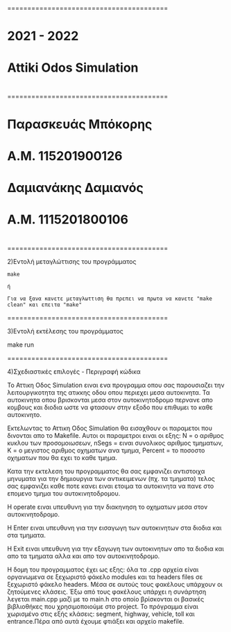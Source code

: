 ========================================
#                                      #
#              2021 - 2022             #
#        Attiki Odos Simulation        #
#                                      #
========================================
#                                      #
#           Παρασκευάς Μπόκορης        #
#           Α.Μ.  115201900126         #
#                                      #
#           Δαμιανάκης Δαμιανός        #
#           Α.Μ. 1115201800106         #
#                                      #
========================================

2)Εντολή μεταγλώττισης του προγράμματος

    make

    ή
  
    Για να ξανα κανετε μεταγλωττιση θα πρεπει να πρωτα να κανετε "make clean" και επειτα "make"

========================================

3)Εντολή εκτέλεσης του προγράμματος

  make run

========================================

4)Σχεδιαστικές επιλογές - Περιγραφή κώδικα

Το Αττικη Οδος Simulation ειναι ενα προγραμμα οπου σας
παρουσιαζει την λειτουργικοτητα της ατικκης οδου οπου 
περιεχει μεσα αυτοκινητα. 
Τα αυτοκινητα οπου βρισκονται μεσα στον αυτοκινητοδρομο περνανε 
απο κομβους και διοδια ωστε να φτασουν στην εξοδο που επιθυμει
το καθε αυτοκινητο.

Εκτελωντας το Αττικη Οδος Simulation θα εισαχθουν οι παραμετοι
που δινονται απο το Makefile.
Αυτοι οι παραμετροι ειναι οι εξης: N = ο αριθμος κυκλου των προσομοιωσεων, nSegs = ειναι συνολικος 
αριθμος τμηματων, Κ = ο μεγιστος αριθμος οχηματων ανα τμημα, Percent = το ποσοστο οχηματων που θα εχει
το καθε τμημα.

Κατα την εκτελεση του προγραμματος θα σας εμφανιζει αντιστοιχα μηνυματα για την δημιουργια των
αντικειμενων (πχ. τα τμηματα) τελος σας εμφανιζει καθε ποτε κανει ειναι ετοιμα τα αυτοκινητα 
να πανε στο επομενο τμημα του αυτοκινητοδρομου.

Η operate ειναι υπευθυνη για την διακηνηση το οχηματων μεσα στον αυτοκινητοδρομο.

Η Enter ειναι υπευθυνη για την εισαγωγη των αυτοκινητων στα διοδια και στα τμηματα.

Η Exit ειναι υπευθυνη για την εξαγωγη των αυτοκινητων απο τα διοδια και απο τα τμηματα αλλα και απο 
τον αυτοκινητοδρομο.

Η δομη του προγραμματος έχει ως εξης: όλα τα .cpp αρχεία
είναι οργανωμενα σε ξεχωριστό φάκελο modules και τα headers files 
σε ξεχωριστό φάκελο headers. Μέσα σε αυτούς τους φακέλους υπάρχουν 
οι ζητούμενες κλάσεις. Έξω από τους φακέλους υπάρχει η συνάρτηση 
λεγεται main.cpp μαζί με το main.h στο οποίο βρίσκονται 
οι βασικές βιβλιοθήκες που χρησιμοποιούμε στο project.
Το πρόγραμμα είναι χωρισμένο στις εξής κλάσεις: segment, 
highway, vehicle, toll και entrance.Πέρα από αυτά έχουμε φτιάξει και αρχείο makefile.


